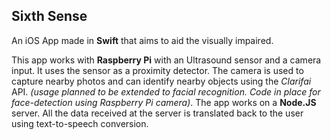 Sixth Sense 
----
An iOS App made in **Swift** that aims to aid the visually impaired. 

This app works with **Raspberry Pi** with an Ultrasound sensor and a camera input. It uses the sensor as a proximity detector. The camera is used to capture nearby photos and can identify nearby objects using the *Clarifai* API. *(usage planned to be extended to facial recognition. Code in place for face-detection using Raspberry Pi camera)*.
The app works on a **Node.JS** server. All the data received at the server is translated back to the user using text-to-speech conversion.   